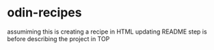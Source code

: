 # odin-recipes
assumiming this is creating a recipe in HTML
updating README step is before describing the project in TOP
